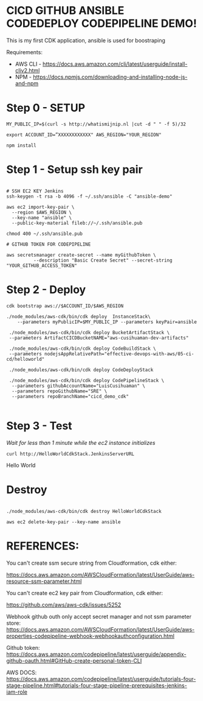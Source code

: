 # CICD GITHUB ANSIBLE CODEDEPLOY CODEPIPELINE DEMO!

This is my first CDK application, ansible is used for boostraping

Requirements:

- AWS CLI - https://docs.aws.amazon.com/cli/latest/userguide/install-cliv2.html
- NPM - https://docs.npmjs.com/downloading-and-installing-node-js-and-npm

# Step 0 - SETUP

```
MY_PUBLIC_IP=$(curl -s http://whatismijnip.nl |cut -d " " -f 5)/32

export ACCOUNT_ID=”XXXXXXXXXXXX" AWS_REGION="YOUR_REGION"

npm install
```

# Step 1 - Setup ssh key pair

```

# SSH EC2 KEY Jenkins
ssh-keygen -t rsa -b 4096 -f ~/.ssh/ansible -C "ansible-demo"

aws ec2 import-key-pair \
  --region $AWS_REGION \
  --key-name "ansible" \
  --public-key-material fileb://~/.ssh/ansible.pub

chmod 400 ~/.ssh/ansible.pub

# GITHUB TOKEN FOR CODEPIPELINE

aws secretsmanager create-secret --name myGithubToken \
          --description "Basic Create Secret" --secret-string "YOUR_GITHUB_ACCESS_TOKEN"
```

# Step 2 - Deploy

```
cdk bootstrap aws://$ACCOUNT_ID/$AWS_REGION

./node_modules/aws-cdk/bin/cdk deploy  InstanceStack\
    --parameters myPublicIP=$MY_PUBLIC_IP --parameters keyPair=ansible

 ./node_modules/aws-cdk/bin/cdk deploy BucketArtifactStack \
 --parameters ArtifactCICDBucketNAME="aws-cusihuaman-dev-artifacts"

 ./node_modules/aws-cdk/bin/cdk deploy CodeBuildStack \
 --parameters nodejsAppRelativePath="effective-devops-with-aws/05-ci-cd/helloworld"

 ./node_modules/aws-cdk/bin/cdk deploy CodeDeployStack

 ./node_modules/aws-cdk/bin/cdk deploy CodePipelineStack \
  --parameters githubAccountName="LuisCusihuaman" \
  --parameters repoGithubName="SRE" \
  --parameters repoBranchName="cicd_demo_cdk"
  
```

# Step 3 - Test

_Wait for less than 1 minute while the ec2 instance initializes_

```
curl http://HelloWorldCdkStack.JenkinsServerURL
```

Hello World

# Destroy

```

./node_modules/aws-cdk/bin/cdk destroy HelloWorldCdkStack

aws ec2 delete-key-pair --key-name ansible
```

# REFERENCES:

You can't create ssm secure string from Cloudformation, cdk either:

https://docs.aws.amazon.com/AWSCloudFormation/latest/UserGuide/aws-resource-ssm-parameter.html

You can't create ec2 key pair from Cloudformation, cdk either:

https://github.com/aws/aws-cdk/issues/5252

Webhook github outh only accept secret manager and not ssm parameter store:
https://docs.aws.amazon.com/AWSCloudFormation/latest/UserGuide/aws-properties-codepipeline-webhook-webhookauthconfiguration.html

Github token:
https://docs.aws.amazon.com/codepipeline/latest/userguide/appendix-github-oauth.html#GitHub-create-personal-token-CLI

AWS DOCS:
https://docs.aws.amazon.com/codepipeline/latest/userguide/tutorials-four-stage-pipeline.html#tutorials-four-stage-pipeline-prerequisites-jenkins-iam-role